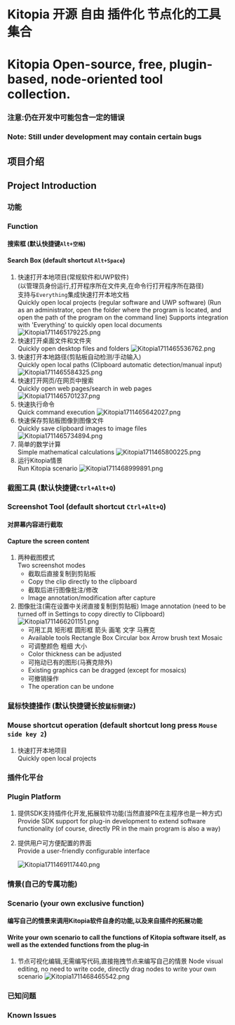 ﻿# Kitopia 开源 自由 插件化 节点化的工具集合
# Kitopia Open-source, free, plugin-based, node-oriented tool collection.
### 注意:仍在开发中可能包含一定的错误
### Note: Still under development may contain certain bugs
## 项目介绍
## Project Introduction
### 功能
### Function

#### 搜索框 (默认快捷键`Alt+空格`)
#### Search Box (default shortcut `Alt+Space`)
1. 快速打开本地项目(常规软件和UWP软件)  
    (以管理员身份运行,打开程序所在文件夹,在命令行打开程序所在路径)  
    支持与`Everything`集成快速打开本地文档  
   Quickly open local projects (regular software and UWP software)
   (Run as an administrator, open the folder where the program is located, and open the path of the program on the command line)
   Supports integration with 'Everything' to quickly open local documents
    ![Kitopia1711465179225.png](assets/Kitopia1711465179225.png)
2. 快速打开桌面文件和文件夹  
    Quickly open desktop files and folders
    ![Kitopia1711465536762.png](assets%2FKitopia1711465536762.png)
3. 快速打开本地路径(剪贴板自动检测/手动输入)  
   Quickly open local paths (Clipboard automatic detection/manual input)
    ![Kitopia1711465584325.png](assets%2FKitopia1711465584325.png)
4. 快速打开网页/在网页中搜索  
   Quickly open web pages/search in web pages
    ![Kitopia1711465701237.png](assets%2FKitopia1711465701237.png)
5. 快速执行命令  
   Quick command execution
    ![Kitopia1711465642027.png](assets%2FKitopia1711465642027.png)
6. 快速保存剪贴板图像到图像文件    
   Quickly save clipboard images to image files
    ![Kitopia1711465734894.png](assets%2FKitopia1711465734894.png)
7. 简单的数学计算  
    Simple mathematical calculations
    ![Kitopia1711465800225.png](assets%2FKitopia1711465800225.png)
8. 运行Kitopia情景  
    Run Kitopia scenario
    ![Kitopia1711468999891.png](assets%2FKitopia1711468999891.png)
### 截图工具 (默认快捷键`Ctrl+Alt+Q`)
### Screenshot Tool (default shortcut `Ctrl+Alt+Q`)
#### 对屏幕内容进行截取
#### Capture the screen content
1. 两种截图模式  
   Two screenshot modes
    - 截取后直接复制到剪贴板
    - Copy the clip directly to the clipboard
    - 截取后进行图像批注/修改
    - Image annotation/modification after capture
2. 图像批注(需在设置中关闭直接复制到剪贴板)
   Image annotation (need to be turned off in Settings to copy directly to Clipboard)
   ![Kitopia1711466201151.png](assets%2FKitopia1711466201151.png)
    - 可用工具 矩形框 圆形框 箭头 画笔 文字 马赛克
    - Available tools Rectangle Box Circular box Arrow brush text Mosaic
    - 可调整颜色 粗细 大小
    - Color thickness can be adjusted
    - 可拖动已有的图形(马赛克除外)
    - Existing graphics can be dragged (except for mosaics)
    - 可撤销操作 
    - The operation can be undone
### 鼠标快捷操作 (默认快捷键长按`鼠标侧键2`)
### Mouse shortcut operation (default shortcut long press `Mouse side key 2`)
1. 快速打开本地项目  
    Quickly open local projects

### 插件化平台
### Plugin Platform
1. 提供SDK支持插件化开发,拓展软件功能(当然直接PR在主程序也是一种方式)    
    Provide SDK support for plug-in development to extend software functionality (of course, directly PR in the main program is also a way)
2. 提供用户可方便配置的界面  
    Provide a user-friendly configurable interface
    
   ![Kitopia1711469117440.png](assets%2FKitopia1711469117440.png)
### 情景(自己的专属功能)
### Scenario (your own exclusive function)
#### 编写自己的情景来调用Kitopia软件自身的功能,以及来自插件的拓展功能
#### Write your own scenario to call the functions of Kitopia software itself, as well as the extended functions from the plug-in
1. 节点可视化编辑,无需编写代码,直接拖拽节点来编写自己的情景
    Node visual editing, no need to write code, directly drag nodes to write your own scenario
    ![Kitopia1711468465542.png](assets%2FKitopia1711468465542.png)

### 已知问题
### Known Issues
